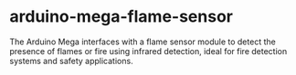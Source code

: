 # arduino-mega-flame-sensor
The Arduino Mega interfaces with a flame sensor module to detect the presence of flames or fire using infrared detection, ideal for fire detection systems and safety applications.
